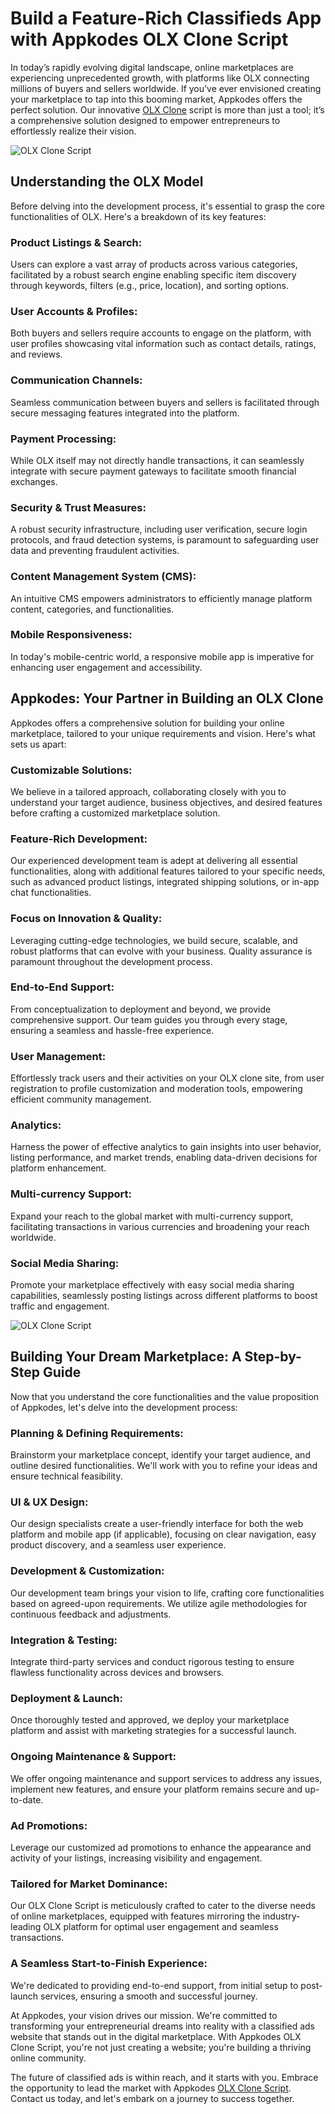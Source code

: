 # Build a Feature-Rich Classifieds App with Appkodes OLX Clone Script

In today’s rapidly evolving digital landscape, online marketplaces are experiencing unprecedented growth, with platforms like OLX connecting millions of buyers and sellers worldwide. If you’ve ever envisioned creating your marketplace to tap into this booming market, Appkodes offers the perfect solution. Our innovative [OLX Clone](https://appkodes.com/olx-clone/) script is more than just a tool; it’s a comprehensive solution designed to empower entrepreneurs to effortlessly realize their vision.

![OLX Clone Script](https://fortunebn.com/wp-content/uploads/2024/05/olx-clone-script.jpg)

## Understanding the OLX Model ##
Before delving into the development process, it's essential to grasp the core functionalities of OLX. Here's a breakdown of its key features:

### Product Listings & Search:
Users can explore a vast array of products across various categories, facilitated by a robust search engine enabling specific item discovery through keywords, filters (e.g., price, location), and sorting options.

### User Accounts & Profiles:
Both buyers and sellers require accounts to engage on the platform, with user profiles showcasing vital information such as contact details, ratings, and reviews.

### Communication Channels:
Seamless communication between buyers and sellers is facilitated through secure messaging features integrated into the platform.

### Payment Processing:
While OLX itself may not directly handle transactions, it can seamlessly integrate with secure payment gateways to facilitate smooth financial exchanges.

### Security & Trust Measures:
A robust security infrastructure, including user verification, secure login protocols, and fraud detection systems, is paramount to safeguarding user data and preventing fraudulent activities.

### Content Management System (CMS):
An intuitive CMS empowers administrators to efficiently manage platform content, categories, and functionalities.

### Mobile Responsiveness:
In today's mobile-centric world, a responsive mobile app is imperative for enhancing user engagement and accessibility.

## Appkodes: Your Partner in Building an OLX Clone
Appkodes offers a comprehensive solution for building your online marketplace, tailored to your unique requirements and vision. Here's what sets us apart:

### Customizable Solutions:
We believe in a tailored approach, collaborating closely with you to understand your target audience, business objectives, and desired features before crafting a customized marketplace solution.

### Feature-Rich Development:
Our experienced development team is adept at delivering all essential functionalities, along with additional features tailored to your specific needs, such as advanced product listings, integrated shipping solutions, or in-app chat functionalities.

### Focus on Innovation & Quality:
Leveraging cutting-edge technologies, we build secure, scalable, and robust platforms that can evolve with your business. Quality assurance is paramount throughout the development process.

### End-to-End Support:
From conceptualization to deployment and beyond, we provide comprehensive support. Our team guides you through every stage, ensuring a seamless and hassle-free experience.

### User Management:
Effortlessly track users and their activities on your OLX clone site, from user registration to profile customization and moderation tools, empowering efficient community management.

### Analytics:
Harness the power of effective analytics to gain insights into user behavior, listing performance, and market trends, enabling data-driven decisions for platform enhancement.

### Multi-currency Support:
Expand your reach to the global market with multi-currency support, facilitating transactions in various currencies and broadening your reach worldwide.

### Social Media Sharing:
Promote your marketplace effectively with easy social media sharing capabilities, seamlessly posting listings across different platforms to boost traffic and engagement.

![OLX Clone Script](https://scoopearth.co/wp-content/uploads/2024/06/OLX-Clone-Script-2-1.png)

## Building Your Dream Marketplace: A Step-by-Step Guide
Now that you understand the core functionalities and the value proposition of Appkodes, let's delve into the development process:

### Planning & Defining Requirements:
Brainstorm your marketplace concept, identify your target audience, and outline desired functionalities. We'll work with you to refine your ideas and ensure technical feasibility.

### UI & UX Design:
Our design specialists create a user-friendly interface for both the web platform and mobile app (if applicable), focusing on clear navigation, easy product discovery, and a seamless user experience.

### Development & Customization:
Our development team brings your vision to life, crafting core functionalities based on agreed-upon requirements. We utilize agile methodologies for continuous feedback and adjustments.

### Integration & Testing:
Integrate third-party services and conduct rigorous testing to ensure flawless functionality across devices and browsers.

### Deployment & Launch:
Once thoroughly tested and approved, we deploy your marketplace platform and assist with marketing strategies for a successful launch.

### Ongoing Maintenance & Support:
We offer ongoing maintenance and support services to address any issues, implement new features, and ensure your platform remains secure and up-to-date.

### Ad Promotions:
Leverage our customized ad promotions to enhance the appearance and activity of your listings, increasing visibility and engagement.

### Tailored for Market Dominance:
Our OLX Clone Script is meticulously crafted to cater to the diverse needs of online marketplaces, equipped with features mirroring the industry-leading OLX platform for optimal user engagement and seamless transactions.

### A Seamless Start-to-Finish Experience:
We're dedicated to providing end-to-end support, from initial setup to post-launch services, ensuring a smooth and successful journey.

At Appkodes, your vision drives our mission. We're committed to transforming your entrepreneurial dreams into reality with a classified ads website that stands out in the digital marketplace. With Appkodes OLX Clone Script, you're not just creating a website; you're building a thriving online community.

The future of classified ads is within reach, and it starts with you. Embrace the opportunity to lead the market with Appkodes [OLX Clone Script](https://appkodes.com/olx-clone/). Contact us today, and let's embark on a journey to success together.
